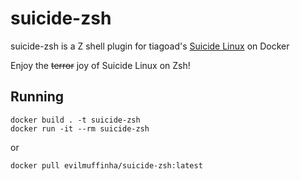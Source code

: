 # suicide-zsh

suicide-zsh is a Z shell plugin for tiagoad's [Suicide Linux](https://github.com/tiagoad/suicide-linux) on Docker

Enjoy the ~~terror~~ joy of Suicide Linux on Zsh!

## Running
```
docker build . -t suicide-zsh
docker run -it --rm suicide-zsh
``` 
or 
```
docker pull evilmuffinha/suicide-zsh:latest
```
